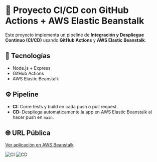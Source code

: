 # 🚀 Proyecto CI/CD con GitHub Actions + AWS Elastic Beanstalk

Este proyecto implementa un pipeline de **Integración y Despliegue Continuo (CI/CD)** usando **GitHub Actions** y **AWS Elastic Beanstalk**.

## 🔧 Tecnologías
- Node.js + Express
- GitHub Actions
- AWS Elastic Beanstalk

## ⚙️ Pipeline
- **CI:** Corre tests y build en cada push o pull request.
- **CD:** Despliega automáticamente la app en AWS Elastic Beanstalk al hacer push en `main`.

## 🌐 URL Pública
[Ver aplicación en AWS Beanstalk](http://aws-cd-ci-demo-env.eba-qjpt5nfq.eu-south-2.elasticbeanstalk.com)

![CI](https://github.com/dduraan/aws-ci-cd-pipeline/actions/workflows/ci.yml/badge.svg)
![CD](https://github.com/dduraan/aws-ci-cd-pipeline/actions/workflows/cd.yml/badge.svg)
